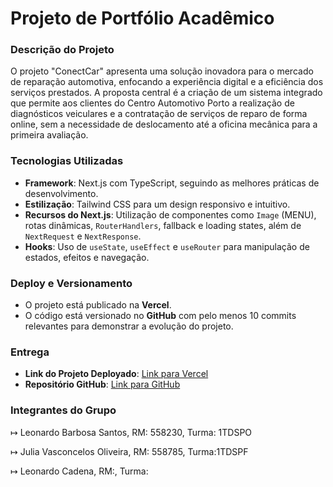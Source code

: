 ﻿# Projeto de Portfólio Acadêmico

### Descrição do Projeto

O projeto "ConectCar" apresenta uma solução inovadora para o mercado de
reparação automotiva, enfocando a experiência digital e a eficiência dos
serviços prestados. A proposta central é a criação de um sistema
integrado que permite aos clientes do Centro Automotivo Porto a
realização de diagnósticos veiculares e a contratação de serviços de
reparo de forma online, sem a necessidade de deslocamento até a oficina
mecânica para a primeira avaliação.

### Tecnologias Utilizadas

- **Framework**: Next.js com TypeScript, seguindo as melhores práticas de desenvolvimento.
- **Estilização**: Tailwind CSS para um design responsivo e intuitivo.
- **Recursos do Next.js**: Utilização de componentes como `Image` (MENU), rotas dinâmicas, `RouterHandlers`, fallback e loading states, além de `NextRequest` e `NextResponse`.
- **Hooks**: Uso de `useState`, `useEffect` e `useRouter` para manipulação de estados, efeitos e navegação.

### Deploy e Versionamento

- O projeto está publicado na **Vercel**.
- O código está versionado no **GitHub** com pelo menos 10 commits relevantes para demonstrar a evolução do projeto.

### Entrega

- **Link do Projeto Deployado**: [Link para Vercel]()
- **Repositório GitHub**: [Link para GitHub]()

### Integrantes do Grupo

↦ Leonardo Barbosa Santos, RM: 558230, Turma: 1TDSPO

↦ Julia Vasconcelos Oliveira, RM: 558785, Turma:1TDSPF

↦ Leonardo Cadena, RM:, Turma:
